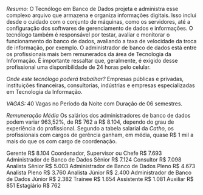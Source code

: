 *Resumo:*
O Tecnólogo em Banco de Dados projeta e administra esse complexo arquivo que armazena e organiza informações digitais. Isso inclui desde o cuidado com o conjunto de máquinas, como os servidores, até a configuração dos softwares de gerenciamento de dados e informações. O tecnólogo também é responsável por testar, avaliar e monitorar o funcionamento do banco de dados, avaliando a taxa de velocidade da troca de informação, por exemplo. O administrador de banco de dados está entre os profissionais mais bem remunerados da área de Tecnologia da Informação. É importante ressaltar que, geralmente, é exigido desse profissional uma disponibilidade de 24 horas pelo celular.

*Onde este tecnólogo poderá trabalhar?*
Empresas públicas e privadas, instituições financeiras, consultorias, indústrias e empresas especializadas em Tecnologia da Informação.

*VAGAS:*
40 Vagas no Período da Noite com Duração de 06 semestres.

*Remuneração Média*
Os salários dos administradores de banco de dados podem variar 963,52%, de R$ 762 a R$ 8.104, dependo do grau de experiência do profissional. Segundo a tabela salarial da _Catho_, os profissionais com cargos de gerência ganham, em média, quase R$ 1 mil a mais do que os com cargo de coordenação.

Gerente	R$  8.104
Coordenador, Supervisor ou Chefe	R$  7.693
Administrador de Banco de Dados Sênior	 R$  7.124
Consultor	 R$  7.098
Analista Sênior	 R$  5.003
Administrador de Banco de Dados Pleno	 R$  4.673
Analista Pleno	 R$  3.760
Analista Júnior	 R$  2.400
Administrador de Banco de Dados Júnior	 R$  2.382
Trainee	 R$  1.654
Assistente	 R$  1.081
Auxiliar	 R$  851
Estagiário	 R$  762
